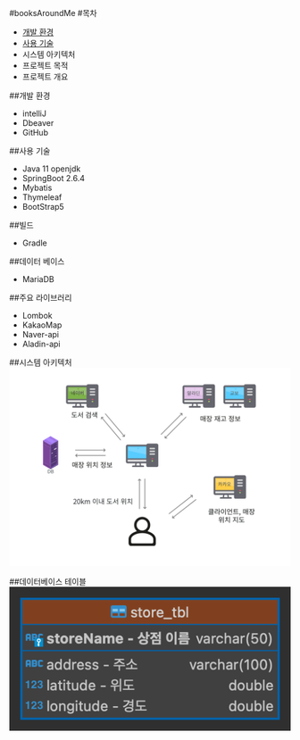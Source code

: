 #booksAroundMe
#목차
* [개발 환경](##개발_환경)
* [사용 기술](##사용_기술)
* 시스템 아키텍처
* 프로젝트 목적
* 프로젝트 개요

##개발 환경
* intelliJ
* Dbeaver
* GitHub

##사용 기술
* Java 11 openjdk
* SpringBoot 2.6.4
* Mybatis
* Thymeleaf
* BootStrap5

##빌드
<ul>
<li>Gradle</li>
</ul>

##데이터 베이스
<ul>
<li>MariaDB</li>
</ul>

##주요 라이브러리
<ul>
<li>Lombok</li>
<li>KakaoMap</li>
<li>Naver-api</li>
<li>Aladin-api</li>
</ul>

##시스템 아키텍처
<img src="src/main/resources/static/images/attach1.png">

##데이터베이스 테이블
<img src="src/main/resources/static/images/attach2.png">
